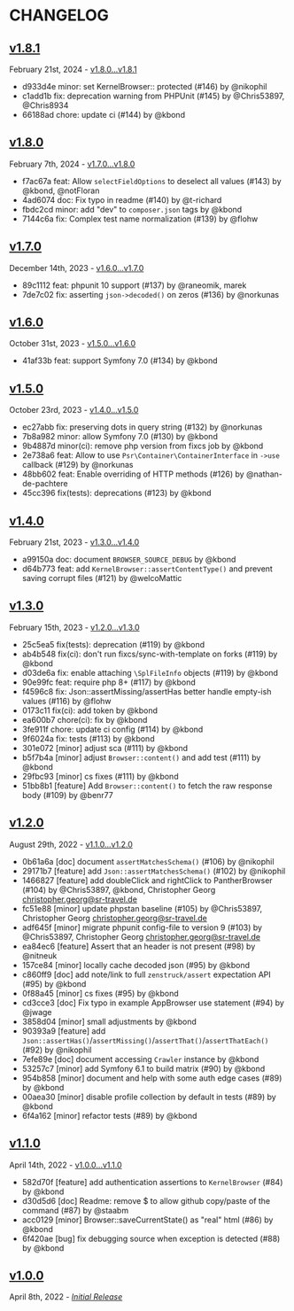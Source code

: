 # CHANGELOG

## [v1.8.1](https://github.com/zenstruck/browser/releases/tag/v1.8.1)

February 21st, 2024 - [v1.8.0...v1.8.1](https://github.com/zenstruck/browser/compare/v1.8.0...v1.8.1)

* d933d4e minor: set KernelBrowser:: protected (#146) by @nikophil
* c1add1b fix: deprecation warning from PHPUnit (#145) by @Chris53897, @Chris8934
* 66188ad chore: update ci (#144) by @kbond

## [v1.8.0](https://github.com/zenstruck/browser/releases/tag/v1.8.0)

February 7th, 2024 - [v1.7.0...v1.8.0](https://github.com/zenstruck/browser/compare/v1.7.0...v1.8.0)

* f7ac67a feat: Allow `selectFieldOptions` to deselect all values (#143) by @kbond, @notFloran
* 4ad6074 doc: Fix typo in readme (#140) by @t-richard
* fbdc2cd minor: add "dev" to `composer.json` tags by @kbond
* 7144c6a fix: Complex test name normalization (#139) by @flohw

## [v1.7.0](https://github.com/zenstruck/browser/releases/tag/v1.7.0)

December 14th, 2023 - [v1.6.0...v1.7.0](https://github.com/zenstruck/browser/compare/v1.6.0...v1.7.0)

* 89c1112 feat: phpunit 10 support (#137) by @raneomik, marek
* 7de7c02 fix: asserting `json->decoded()` on zeros (#136) by @norkunas

## [v1.6.0](https://github.com/zenstruck/browser/releases/tag/v1.6.0)

October 31st, 2023 - [v1.5.0...v1.6.0](https://github.com/zenstruck/browser/compare/v1.5.0...v1.6.0)

* 41af33b feat: support Symfony 7.0 (#134) by @kbond

## [v1.5.0](https://github.com/zenstruck/browser/releases/tag/v1.5.0)

October 23rd, 2023 - [v1.4.0...v1.5.0](https://github.com/zenstruck/browser/compare/v1.4.0...v1.5.0)

* ec27abb fix: preserving dots in query string (#132) by @norkunas
* 7b8a982 minor: allow Symfony 7.0 (#130) by @kbond
* 9b4887d minor(ci): remove php version from fixcs job by @kbond
* 2e738a6 feat: Allow to use `Psr\Container\ContainerInterface` in `->use` callback (#129) by @norkunas
* 48bb602 feat: Enable overriding of HTTP methods (#126) by @nathan-de-pachtere
* 45cc396 fix(tests): deprecations (#123) by @kbond

## [v1.4.0](https://github.com/zenstruck/browser/releases/tag/v1.4.0)

February 21st, 2023 - [v1.3.0...v1.4.0](https://github.com/zenstruck/browser/compare/v1.3.0...v1.4.0)

* a99150a doc: document `BROWSER_SOURCE_DEBUG` by @kbond
* d64b773 feat: add `KernelBrowser::assertContentType()` and prevent saving corrupt files (#121) by @welcoMattic

## [v1.3.0](https://github.com/zenstruck/browser/releases/tag/v1.3.0)

February 15th, 2023 - [v1.2.0...v1.3.0](https://github.com/zenstruck/browser/compare/v1.2.0...v1.3.0)

* 25c5ea5 fix(tests): deprecation (#119) by @kbond
* ab4b548 fix(ci): don't run fixcs/sync-with-template on forks (#119) by @kbond
* d03de6a fix: enable attaching `\SplFileInfo` objects (#119) by @kbond
* 90e99fc feat: require php 8+ (#117) by @kbond
* f4596c8 fix: Json::assertMissing/assertHas better handle empty-ish values (#116) by @flohw
* 0173c11 fix(ci): add token by @kbond
* ea600b7 chore(ci): fix by @kbond
* 3fe911f chore: update ci config (#114) by @kbond
* 9f6024a fix: tests (#113) by @kbond
* 301e072 [minor] adjust sca (#111) by @kbond
* b5f7b4a [minor] adjust `Browser::content()` and add test (#111) by @kbond
* 29fbc93 [minor] cs fixes (#111) by @kbond
* 51bb8b1 [feature] Add `Browser::content()` to fetch the raw response body (#109) by @benr77

## [v1.2.0](https://github.com/zenstruck/browser/releases/tag/v1.2.0)

August 29th, 2022 - [v1.1.0...v1.2.0](https://github.com/zenstruck/browser/compare/v1.1.0...v1.2.0)

* 0b61a6a [doc] document `assertMatchesSchema()` (#106) by @nikophil
* 29171b7 [feature] add `Json::assertMatchesSchema()` (#102) by @nikophil
* 1466827 [feature] add doubleClick and rightClick to PantherBrowser (#104) by @Chris53897, @kbond, Christopher Georg <christopher.georg@sr-travel.de>
* fc51e88 [minor] update phpstan baseline (#105) by @Chris53897, Christopher Georg <christopher.georg@sr-travel.de>
* adf645f [minor] migrate phpunit config-file to version 9 (#103) by @Chris53897, Christopher Georg <christopher.georg@sr-travel.de>
* ea84ec6 [feature] Assert that an header is not present (#98) by @nitneuk
* 157ce84 [minor] locally cache decoded json (#95) by @kbond
* c860ff9 [doc] add note/link to full `zenstruck/assert` expectation API (#95) by @kbond
* 0f88a45 [minor] cs fixes (#95) by @kbond
* cd3cce3 [doc] Fix typo in example AppBrowser use statement (#94) by @jwage
* 3858d04 [minor] small adjustments by @kbond
* 90393a9 [feature] add `Json::assertHas()`/`assertMissing()`/`assertThat()`/`assertThatEach()` (#92) by @nikophil
* 7efe89e [doc] document accessing `Crawler` instance by @kbond
* 53257c7 [minor] add Symfony 6.1 to build matrix (#90) by @kbond
* 954b858 [minor] document and help with some auth edge cases (#89) by @kbond
* 00aea30 [minor] disable profile collection by default in tests (#89) by @kbond
* 6f4a162 [minor] refactor tests (#89) by @kbond

## [v1.1.0](https://github.com/zenstruck/browser/releases/tag/v1.1.0)

April 14th, 2022 - [v1.0.0...v1.1.0](https://github.com/zenstruck/browser/compare/v1.0.0...v1.1.0)

* 582d70f [feature] add authentication assertions to `KernelBrowser` (#84) by @kbond
* d30d5d6 [doc] Readme: remove $ to allow github copy/paste of the command (#87) by @staabm
* acc0129 [minor] Browser::saveCurrentState() as "real" html (#86) by @kbond
* 6f420ae [bug] fix debugging source when exception is detected (#88) by @kbond

## [v1.0.0](https://github.com/zenstruck/browser/releases/tag/v1.0.0)

April 8th, 2022 - _[Initial Release](https://github.com/zenstruck/browser/commits/v1.0.0)_
